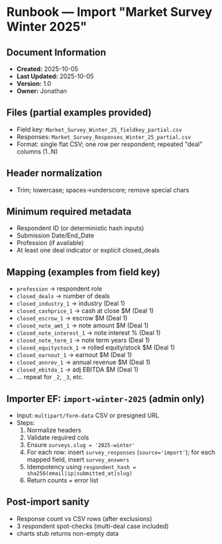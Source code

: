 # Runbook — Import "Market Survey Winter 2025"

## Document Information
- **Created:** 2025-10-05
- **Last Updated:** 2025-10-05
- **Version:** 1.0
- **Owner:** Jonathan

## Files (partial examples provided)
- Field key: `Market_Survey_Winter_25_fieldkey_partial.csv`
- Responses: `Market_Survey_Responses_Winter_25_partial.csv`
- Format: single flat CSV; one row per respondent; repeated "deal" columns (1..N)

## Header normalization
- Trim; lowercase; spaces→underscore; remove special chars

## Minimum required metadata
- Respondent ID (or deterministic hash inputs)
- Submission Date/End_Date
- Profession (if available)
- At least one deal indicator or explicit closed_deals

## Mapping (examples from field key)
- `profession` → respondent role
- `closed_deals` → number of deals
- `closed_industry_1` → industry (Deal 1)
- `closed_cashprice_1` → cash at close $M (Deal 1)
- `closed_escrow_1` → escrow $M (Deal 1)
- `closed_note_amt_1` → note amount $M (Deal 1)
- `closed_note_interest_1` → note interest % (Deal 1)
- `closed_note_term_1` → note term years (Deal 1)
- `closed_equitystock_1` → rolled equity/stock $M (Deal 1)
- `closed_earnout_1` → earnout $M (Deal 1)
- `closed_annrev_1` → annual revenue $M (Deal 1)
- `closed_ebitda_1` → adj EBITDA $M (Deal 1)
- ... repeat for `_2`, `_3`, etc.

## Importer EF: `import-winter-2025` (admin only)
- Input: `multipart/form-data` CSV or presigned URL
- Steps:
  1) Normalize headers
  2) Validate required cols
  3) Ensure `surveys.slug = '2025-winter'`
  4) For each row: insert `survey_responses` (`source='import'`); for each mapped field, insert `survey_answers`
  5) Idempotency using `respondent_hash = sha256(email|ip|submitted_at|slug)`
  6) Return counts + error list

## Post-import sanity
- Response count vs CSV rows (after exclusions)
- 3 respondent spot-checks (multi-deal case included)
- charts stub returns non-empty data